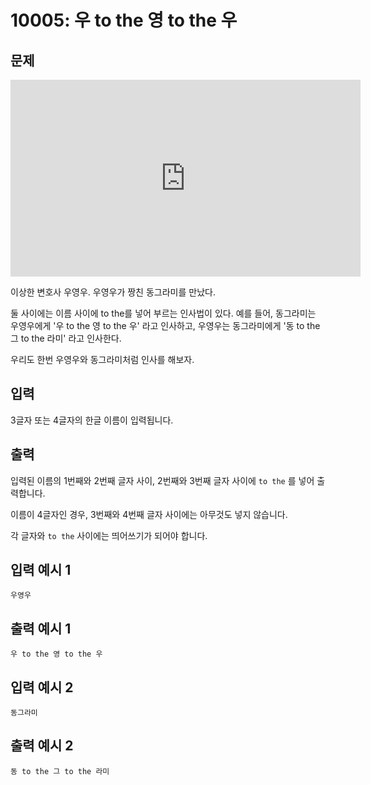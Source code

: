 # 10005: 우 to the 영 to the 우

## 문제

<iframe width="560" height="315" src="https://www.youtube-nocookie.com/embed/-XtXwf-ZZkk" title="YouTube video player" frameborder="0" allow="accelerometer; autoplay; clipboard-write; encrypted-media; gyroscope; picture-in-picture" allowfullscreen></iframe>
<br>

이상한 변호사 우영우. 우영우가 짱친 동그라미를 만났다.

둘 사이에는 이름 사이에 to the를 넣어 부르는 인사법이 있다. 예를 들어, 동그라미는 우영우에게 '우 to the 영 to the 우' 라고 인사하고, 우영우는 동그라미에게 '동 to the 그 to the 라미' 라고 인사한다.

우리도 한번 우영우와 동그라미처럼 인사를 해보자.

## 입력

3글자 또는 4글자의 한글 이름이 입력됩니다.

## 출력

입력된 이름의 1번째와 2번째 글자 사이, 2번째와 3번째 글자 사이에 `to the` 를 넣어 출력합니다.

이름이 4글자인 경우, 3번째와 4번째 글자 사이에는 아무것도 넣지 않습니다.

각 글자와 `to the` 사이에는 띄어쓰기가 되어야 합니다.

## 입력 예시 1
```
우영우
```

## 출력 예시 1
```
우 to the 영 to the 우
```

## 입력 예시 2
```
동그라미
```

## 출력 예시 2
```
동 to the 그 to the 라미
```
